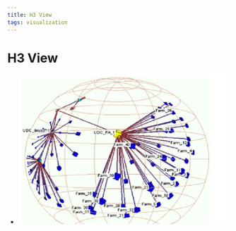 ```yaml
---
title: H3 View
tags: visualization
---
```


# H3 View
- ![im](assets/Pasted%20Image%2020220506155853.png)
































































